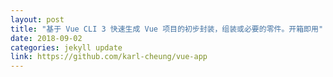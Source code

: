 ```yaml
---
layout: post
title: "基于 Vue CLI 3 快速生成 Vue 项目的初步封装，组装或必要的零件。开箱即用"
date: 2018-09-02
categories: jekyll update
link: https://github.com/karl-cheung/vue-app
---
```

